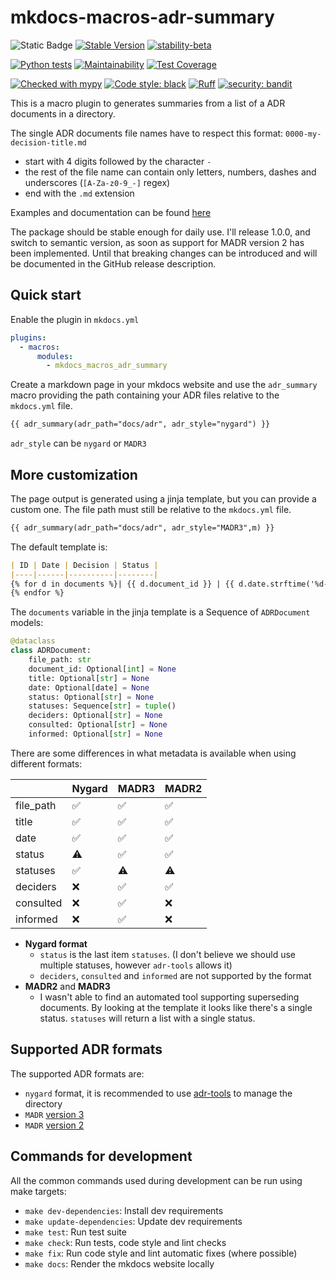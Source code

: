 # mkdocs-macros-adr-summary
![Static Badge](https://img.shields.io/badge/Python-3.9_%7C_3.10_%7C_3.11_%7C_3.12_%7C_3.13-blue?logo=python&logoColor=white)
[![Stable Version](https://img.shields.io/pypi/v/mkdocs-macros-adr-summary?color=blue)](https://pypi.org/project/mkdocs-macros-adr-summary/)
[![stability-beta](https://img.shields.io/badge/stability-beta-33bbff.svg)](https://github.com/mkenney/software-guides/blob/master/STABILITY-BADGES.md#beta)

[![Python tests](https://github.com/febus982/mkdocs-macros-adr-summary/actions/workflows/python-tests.yml/badge.svg?branch=main)](https://github.com/febus982/mkdocs-macros-adr-summary/actions/workflows/python-tests.yml)
[![Maintainability](https://api.codeclimate.com/v1/badges/5631f62f6dcd3a34d7ae/maintainability)](https://codeclimate.com/github/febus982/mkdocs-macros-adr-summary/maintainability)
[![Test Coverage](https://api.codeclimate.com/v1/badges/5631f62f6dcd3a34d7ae/test_coverage)](https://codeclimate.com/github/febus982/mkdocs-macros-adr-summary/test_coverage)

[![Checked with mypy](https://www.mypy-lang.org/static/mypy_badge.svg)](https://mypy-lang.org/)
[![Code style: black](https://img.shields.io/badge/code%20style-black-000000.svg)](https://github.com/psf/black)
[![Ruff](https://img.shields.io/endpoint?url=https://raw.githubusercontent.com/charliermarsh/ruff/main/assets/badge/v1.json)](https://github.com/charliermarsh/ruff)
[![security: bandit](https://img.shields.io/badge/security-bandit-yellow.svg)](https://github.com/PyCQA/bandit)

This is a macro plugin to generates summaries from a list of a ADR documents in a directory.

The single ADR documents file names have to respect this format: `0000-my-decision-title.md`

* start with 4 digits followed by the character `-`
* the rest of the file name can contain only letters, numbers, dashes and underscores (`[A-Za-z0-9_-]` regex)
* end with the `.md` extension

Examples and documentation can be found [here](https://febus982.github.io/mkdocs-macros-adr-summary)

The package should be stable enough for daily use. I'll release 1.0.0, and switch to semantic version,
as soon as support for MADR version 2 has been implemented. Until that breaking changes can be introduced
and will be documented in the GitHub release description.

## Quick start

Enable the plugin in `mkdocs.yml`

```yaml
plugins:
  - macros:
      modules:
        - mkdocs_macros_adr_summary
```

Create a markdown page in your mkdocs website and use the `adr_summary` macro providing
the path containing your ADR files relative to the `mkdocs.yml` file.

```markdown
{{ adr_summary(adr_path="docs/adr", adr_style="nygard") }}
```

`adr_style` can be `nygard` or `MADR3`

## More customization

The page output is generated using a jinja template, but you can provide a custom one. The file path
must still be relative to the `mkdocs.yml` file.

```markdown
{{ adr_summary(adr_path="docs/adr", adr_style="MADR3",m) }}
```

The default template is:

```markdown
| ID | Date | Decision | Status |
|----|------|----------|--------|
{% for d in documents %}| {{ d.document_id }} | {{ d.date.strftime('%d-%m-%Y') if d.date else "-"}} | [{{ d.title }}]({{ d.file_path }}) | {{ d.status }}  |
{% endfor %}
```

The `documents` variable in the jinja template is a Sequence of `ADRDocument` models:

```python
@dataclass
class ADRDocument:
    file_path: str
    document_id: Optional[int] = None
    title: Optional[str] = None
    date: Optional[date] = None
    status: Optional[str] = None
    statuses: Sequence[str] = tuple()
    deciders: Optional[str] = None
    consulted: Optional[str] = None
    informed: Optional[str] = None
```

There are some differences in what metadata is available when using different formats:

|           | Nygard | MADR3 | MADR2 |
|-----------|--------|-------|-------|
| file_path | ✅︎     | ✅︎    | ✅︎    |
| title     | ✅︎     | ✅︎    | ✅︎    |
| date      | ✅︎     | ✅︎    | ✅︎    |
| status    | ⚠      | ✅︎    | ✅︎    |
| statuses  | ✅︎     | ⚠     | ⚠     |
| deciders  | ❌      | ✅︎    | ✅︎    |
| consulted | ❌      | ✅︎    | ❌     |
| informed  | ❌      | ✅︎    | ❌     |

* **Nygard format**
    * `status` is the last item `statuses`. (I don't believe we should use multiple
      statuses, however `adr-tools` allows it)
    * `deciders`, `consulted` and `informed` are not supported by the format
* **MADR2** and **MADR3**
    * I wasn't able to find an automated tool supporting superseding documents.
      By looking at the template it looks like there's a single status.
      `statuses` will return a list with a single status.

## Supported ADR formats

The supported ADR formats are:
* `nygard` format, it is recommended to use [adr-tools](https://github.com/npryce/adr-tools) to manage the directory
* `MADR` [version 3](https://github.com/adr/madr/blob/3.0.0/template/adr-template.md)
* `MADR` [version 2](https://github.com/adr/madr/blob/2.1.2/template/template.md)

## Commands for development

All the common commands used during development can be run using make targets:

* `make dev-dependencies`: Install dev requirements
* `make update-dependencies`: Update dev requirements
* `make test`: Run test suite
* `make check`: Run tests, code style and lint checks
* `make fix`: Run code style and lint automatic fixes (where possible)
* `make docs`: Render the mkdocs website locally

